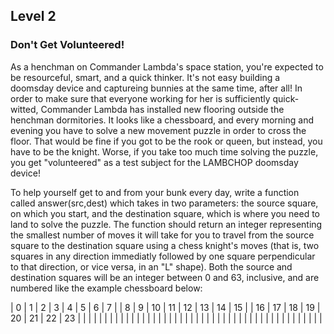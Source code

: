 ## Level 2
### Don't Get Volunteered!

 As a henchman on Commander Lambda's space
 station, you're expected to be resourceful,
 smart, and a quick thinker.  It's not easy
 building a doomsday device and captureing
 bunnies at the same time, after all!  In order
 to make sure that everyone working for her is
 sufficiently quick-witted, Commander Lambda
 has installed new flooring outside the
 henchman dormitories.  It looks like a
 chessboard, and every morning and evening you
 have to solve a new movement puzzle in order
 to cross the floor.  That would be fine if you
 got to be the rook or queen, but instead,
 you have to be the knight.  Worse, if you take
 too much time solving the puzzle, you get
 "volunteered" as a test subject for the
 LAMBCHOP doomsday device!  
 
 To help yourself get to and from your bunk
 every day, write a function called answer(src,dest)
 which takes in two parameters: the
 source square, on which you start, and the
 destination square, which is where you need to
 land to solve the puzzle.  The function should
 return an integer representing the smallest
 number of moves it will take for you to travel
 from the source square to the destination
 square using a chess knight's moves (that is,
 two squares in any direction immediatly
 followed by one square perpendicular to that
 direction, or vice versa, in an "L" shape).
 Both the source and destination squares will
 be an integer between 0 and 63, inclusive, and
 are numbered like the example chessboard below:  
 
|  0 |  1 |  2 |  3 |  4 |  5 |  6 |  7 |
|  8 |  9 | 10 | 11 | 12 | 13 | 14 | 15 |
| 16 | 17 | 18 | 19 | 20 | 21 | 22 | 23 |
|    |    |    |    |    |    |    |    |
|    |    |    |    |    |    |    |    |
|    |    |    |    |    |    |    |    |
|    |    |    |    |    |    |    |    |
|    |    |    |    |    |    |    |    |
